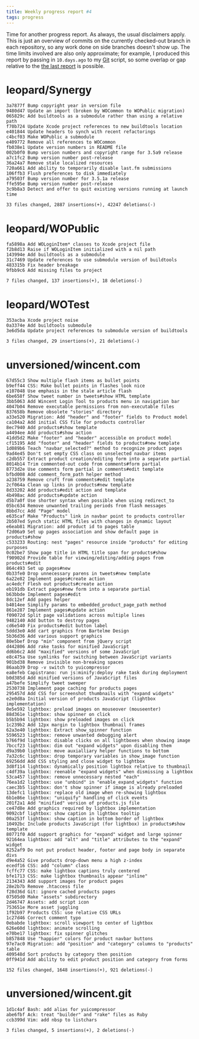 ```yaml
---
title: Weekly progress report #4
tags: progress
---
```


Time for another progress report. As always, the usual disclaimers apply. This is just an overview of commits on the currently checked-out branch in each repository, so any work done on side branches doesn't show up. The time limits involved are also only approximate; for example, I produced this report by passing in `10.days.ago` to my [Git](/wiki/Git) script, so some overlap or gap relative to the [the last report](/blog/weekly-progress-report-3) is possible.

# leopard/Synergy

    3a7877f Bump copyright year in version file
    9480d47 Update an import (broken by WOCommon to WOPublic migration)
    065829c Add buildtools as a submodule rather than using a relative path
    f70b724 Update Xcode project references to new buildtools location
    e401844 Update headers to synch with recent refactorings
    c4bcf03 Make WOPublic a submodule
    e409772 Remove all references to WOCommon
    fb038e1 Update version numbers in README file
    002b0f0 Bump version numbers and copyright range for 3.5a9 release
    a7c1fc2 Bump version number post-release
    36a24a7 Remove stale localized resources
    720a661 Add ability to temporarily disable last.fm submissions
    106ffb3 Flush preferences to disk immediately
    a79503f Bump version number for 3.5.1a release
    ffe595e Bump version number post-release
    3c9b8a3 Detect and offer to quit existing versions running at launch time

    33 files changed, 2887 insertions(+), 42247 deletions(-)

# leopard/WOPublic

    fa5898a Add WOLoginItem* classes to Xcode project file
    f2b8d13 Raise if WOLoginItem initialized with a nil path
    143994e Add buildtools as a submodule
    31c7469 Update references to use submodule version of buildtools
    483315b Fix header breakage
    9fbb9c6 Add missing files to project

    7 files changed, 137 insertions(+), 18 deletions(-)

# leopard/WOTest

    353acba Xcode project noise
    0a3374e Add buildtools submodule
    3e6d5da Update project references to submodule version of buildtools

    3 files changed, 29 insertions(+), 21 deletions(-)

# unversioned/wincent.com

    67d55c3 Show multiple flash items as bullet points
    b9eff44 CSS: Make bullet points in flashes look nice
    e107048 Use emphasis in the stale article flash
    6be658f Show tweet number in tweets#show HTML template
    3bb5063 Add Wincent Login Tool to products menu in navigation bar
    4047b04 Remove executable permissions from non-executable files
    837658b Remove obsolete "stories" directory
    a33e520 Migration: Add "header" and "footer" fields to Product model
    ca104a2 Add initial CSS file for products controller
    8ec7940 Add products#show template
    a4494ee Add products#show action
    41dd5d2 Make "footer" and "header" accessible on product model
    cf15195 Add "footer" and "header" fields to products#new template
    1d089b6 Teach "navbar_selected?" method to recognize product pages
    9ad4e45 Don't set empty CSS class on unselected navbar items
    c2db557 Extract product creation/editing form into a separate partial
    8014b14 Trim commented-out code from comments#form partial
    8773d2e Use comments form partial in comments#edit template
    bfbd008 Add comment_form_path helper method
    a238759 Remove cruft from comments#edit template
    2cf064a Clean up links in products#new template
    8d33202 Add products#edit action and template
    4b498ac Add products#update action
    d5b7a0f Use shorter syntax when possible when using redirect_to
    05bc634 Remove unwanted trailing periods from flash messages
    8bbd7cc Add "Page" model
    e635caf Make "Products" link in navbar point to products controller
    2b507ed Synch static HTML files with changes in dynamic layout
    e6eab81 Migration: add product id to pages table
    f2d06a9 Set up pages association and show default page in products#show
    c533233 Routing: nest "pages" resource inside "products" for editing purposes
    0c02be7 Show page title in HTML title span for products#show
    f90902d Provide table for viewing/editing/adding pages from products#edit
    864c493 Set up pages#new
    0b33fe0 Drop unnecessary parens in tweets#new template
    6a22e82 Implement pages#create action
    ac4edcf Flesh out products#create action
    eb191db Extract pages#new form into a separate partial
    b63bbde Implement pages#edit
    8dc12ef Add pages helper
    b4014ee Simplify params to embedded_product_page_path method
    861e287 Implement pages#update action
    f09072d Split page validations across multiple lines
    9482140 Add button to destroy pages
    cd6e540 Fix products#edit button label
    5ddd3e0 Add cart graphics from Bartelme Design
    5b36d36 Add various support graphics
    80e5bef Drop "min" component from jQuery script
    d442806 Add rake tasks for minified JavaScript
    dd6b6c2 Add "maxified" versions of some JavaScript
    e8c475a Use symlinks for switching between JavaScript variants
    901bd38 Remove invisible non-breaking spaces
    86aab39 Drop -v switch to yuicompressor
    ea8efeb Capistrano: run js:minify:deploy rake task during deployment
    b0d385d Add minified versions of JavaScript files
    a47befe Simplify tweet sweeper
    2530738 Implement page caching for products pages
    295457d Add CSS for screenshot thumbnails with "expand widgets"
    e2e0d8a Initial version of products JavaScript (lightbox implementation)
    0e5e592 lightbox: preload images on mouseover (mouseenter)
    88d361e lightbox: show spinner on click
    b5b5b94 lightbox: show preloaded images on click
    1c239b2 Add 12px margin to lightbox thumbnail frames
    62a3e40 lightbox: Extract show_spinner function
    5596523 lightbox: remove unwanted debugging alert
    b766f9d lightbox: disable clicks on all lightboxes when showing image
    7bccf23 lightbox: dim out "expand widgets" upon disabling them
    d9a39b0 lightbox: move auxialliary helper functions to bottom
    7a32c6c lightbox: drop temporary variables in show_image function
    69256dd Add CSS styling and close widget to lightbox
    3d8f114 lightbox: dynamically position lightbox relative to thumbnail
    c4df39a lightbox: reenable "expand widgets" when dismissing a lightbox
    53ca457 lightbox: remove unnecessary nested "each"
    76ea1d2 lightbox: use "unbind" in "enable_expand_widgets" function
    caec3b5 lightbox: don't show spinner if image is already preloaded
    13defc1 lightbox: replace old image when re-showing lightbox
    6b1e86e lightbox: "uniquify" handling of click events
    201f2a1 Add "minified" version of products.js file
    ce47d8e Add graphics required by lightbox implementation
    9092cbf lightbox: show caption in lightbox tooltip
    00a253f lightbox: show caption in bottom border of lightbox
    10492bc Include products JavaScript (for lightbox) in products#show template
    80771f0 Add support graphics for "expand" widget and large spinner
    92164ea lightbox: add "alt" and "title" attributes to the "expand" widget
    8252af9 Do not put product header, footer and page body in separate divs
    d9e4a52 Give products drop-down menu a high z-index
    ecedf16 CSS: add "column" class
    fcffc77 CSS: make lightbox captions truly centered
    bfe1713 CSS: make lightbox thumbnails appear "inline"
    2134343 Add support images for product pages
    28e2b7b Remove .htaccess file
    f28d36d Git: ignore cached products pages
    07505d0 Make "assets" subdirectory
    2d46747 Assets: add script icon
    753651e More asset juggling
    1f92b97 Products CSS: use relative CSS URLs
    1c27d46 Correct comment typo
    0ebabde lightbox: scroll viewport to center of lightbox
    626e60d lightbox: animate scrolling
    e70be17 lightbox: fix spinner glitches
    b857848 Use "happier" colors for product navbar buttons
    97e7ac0 Migration: add "position" and "category" columns to "products" table
    409548d Sort products by category then position
    0ff941d Add ability to edit product position and category from forms

    152 files changed, 1648 insertions(+), 921 deletions(-)

# unversioned/wincent.git

    1d1c4af Bash: add alias for yuicompressor
    abe6fbf Ack: treat "builder" and "rake" files as Ruby
    ccb399d Vim: add nbsp to listchars

    3 files changed, 5 insertions(+), 2 deletions(-)
